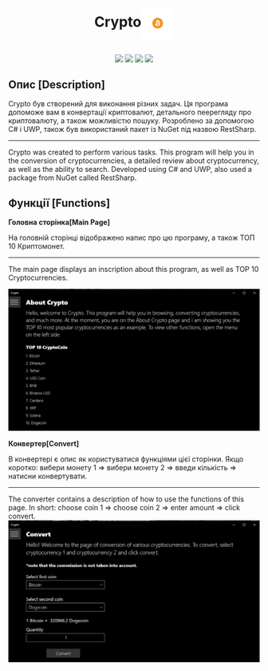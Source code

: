 <h1 align="center">Crypto<img width="65" align="center" height="65" src="https://github.com/Jekaprio/Crypto/blob/master/LargeTile.scale-100.png"/>
</h1>
<h2 align="center">


</h2>

<p align="center">
  
<img src="https://img.shields.io/github/issues/Jekaprio/Crypto">

<img src="https://img.shields.io/tokei/lines/github/Jekaprio/Crypto" >

<img src="https://img.shields.io/github/commit-activity/w/Jekaprio/Crypto" >

<img src="https://img.shields.io/github/repo-size/Jekaprio/Crypto">

</p>

## Опис [Description]

<p align="center">

Crypto був створений для виконання різних задач. Ця програма допоможе вам в конвертації криптовалют, детального пеерегляду про криптовалюту, а також можливістю пошуку. Розроблено за допомогою C# і UWP, також був використаний пакет із NuGet під назвою RestSharp. 
<hr>
Crypto was created to perform various tasks. This program will help you in the conversion of cryptocurrencies, a detailed review about cryptocurrency, as well as the ability to search. Developed using C# and UWP, also used a package from NuGet called RestSharp.
  
## Функції [Functions]
  <b>Головна сторінка[Main Page]</b> 
  <p align="left">
 
   На головній сторінці відображено напис про цю програму, а також ТОП 10 Криптомонет.
  <hr>
  The main page displays an inscription about this program, as well as TOP 10 Cryptocurrencies.<p>
<img src="https://github.com/Jekaprio/Crypto/blob/master/Photo/MAIN(EN).png"/>
  
  <b>Конвертер[Convert]</b> 
  <p align="left">
В конвертері є опис як користуватися функціями цієї сторінки. Якщо коротко: вибери монету 1 => вибери монету 2 => введи кількість => натисни конвертувати.
<hr>
The converter contains a description of how to use the functions of this page. In short: choose coin 1 => choose coin 2 => enter amount => click convert.
<img src="https://github.com/Jekaprio/Crypto/blob/master/Photo/Convert(EN).png"/>




  






